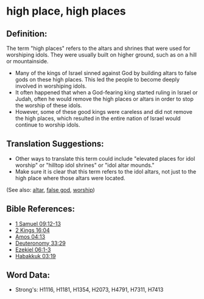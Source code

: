# high place, high places #

## Definition: ##

The term "high places" refers to the altars and shrines that were used for worshiping idols. They were usually built on higher ground, such as on a hill or mountainside.

* Many of the kings of Israel sinned against God by building altars to false gods on these high places. This led the people to become deeply involved in worshiping idols.
* It often happened that when a God-fearing king started ruling in Israel or Judah, often he would remove the high places or altars in order to stop the worship of these idols.
* However, some of these good kings were careless and did not remove the high places, which resulted in the entire nation of Israel would continue to worship idols.

## Translation Suggestions: ##

* Other ways to translate this term could include "elevated places for idol worship" or "hilltop idol shrines" or "idol altar mounds."
* Make sure it is clear that this term refers to the idol altars, not just to the high place where those altars were located.

(See also: [altar](../kt/altar.md), [false god](../kt/falsegod.md), [worship](../kt/worship.md))

## Bible References: ##

* [1 Samuel 09:12-13](rc://en/tn/help/1sa/09/12)
* [2 Kings 16:04](rc://en/tn/help/2ki/16/04)
* [Amos 04:13](rc://en/tn/help/amo/04/13)
* [Deuteronomy 33:29](rc://en/tn/help/deu/33/29)
* [Ezekiel 06:1-3](rc://en/tn/help/ezk/06/01)
* [Habakkuk 03:19](rc://en/tn/help/hab/03/19)

## Word Data: ##

* Strong's: H1116, H1181, H1354, H2073, H4791, H7311, H7413
